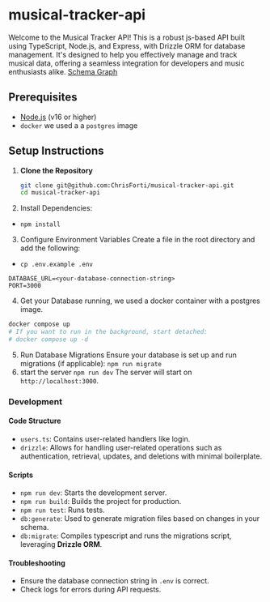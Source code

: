 # musical-tracker-api

Welcome to the Musical Tracker API! This is a robust js-based API built using TypeScript, Node.js, and Express, with Drizzle ORM for database management. It's designed to help you effectively manage and track musical data, offering a seamless integration for developers and music enthusiasts alike.
[Schema Graph](https://drawsql.app/teams/david-ruvinskiy/diagrams/musical-tracker-app)

## Prerequisites

- [Node.js](https://nodejs.org/) (v16 or higher)
- `docker` we used a a `postgres` image

## Setup Instructions

1. **Clone the Repository**
   ```bash
   git clone git@github.com:ChrisForti/musical-tracker-api.git
   cd musical-tracker-api
   ```
2. Install Dependencies:

- `npm install`

3. Configure Environment Variables Create a file in the root directory and add the following:

- `cp .env.example .env`

```env
DATABASE_URL=<your-database-connection-string>
PORT=3000

```

4. Get your Database running, we used a docker container with a postgres image.

```bash
docker compose up
# If you want to run in the background, start detached:
# docker compose up -d
```

5.  Run Database Migrations Ensure your database is set up and run migrations (if applicable):
    `npm run migrate`
6.  start the server
    `npm run dev`
    The server will start on `http://localhost:3000`.

### Development

#### Code Structure

- `users.ts`: Contains user-related handlers like login.
- `drizzle`: Allows for handling user-related operations such as authentication, retrieval, updates, and deletions with minimal boilerplate.

#### Scripts

- `npm run dev`: Starts the development server.
- `npm run build`: Builds the project for production.
- `npm run test`: Runs tests.
- `db:generate`: Used to generate migration files based on changes in your schema.
- `db:migrate`: Compiles typescript and runs the migrations script, leveraging **Drizzle ORM**.

#### Troubleshooting

- Ensure the database connection string in `.env` is correct.
- Check logs for errors during API requests.
